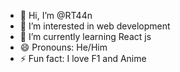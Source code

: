 - 👋 Hi, I’m @RT44n
- 👀 I’m interested in web development
- 🌱 I’m currently learning React js
- 😄 Pronouns: He/Him
- ⚡ Fun fact: I love F1 and Anime

<!---
RT44n/RT44n is a ✨ special ✨ repository because its `README.md` (this file) appears on your GitHub profile.
You can click the Preview link to take a look at your changes.
--->

